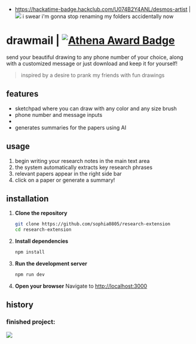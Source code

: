 - https://hackatime-badge.hackclub.com/U074B2Y4ANL/desmos-artist | ![](https://hackatime-badge.hackclub.com/U074B2Y4ANL/desmos-artist)
i swear i'm gonna stop renaming my folders accidentally now

# drawmail  | [![Athena Award Badge](https://img.shields.io/endpoint?url=https%3A%2F%2Faward.athena.hackclub.com%2Fapi%2Fbadge)](https://award.athena.hackclub.com?utm_source=readme)

send your beautiful drawing to any phone number of your choice, along with a customized message or just download and keep it for yourself!
> inspired by a desire to prank my friends with fun drawings

## features
- sketchpad where you can draw with any color and any size brush
- phone number and message inputs
- 
- generates summaries for the papers using AI

## usage
1. begin writing your research notes in the main text area
2. the system automatically extracts key research phrases
3. relevant papers appear in the right side bar
4. click on a paper or generate a summary!

## installation  
1. **Clone the repository**
   ```bash
   git clone https://github.com/sophia0805/research-extension
   cd research-extension
   ```

2. **Install dependencies**
   ```bash
   npm install
   ```

3. **Run the development server**
   ```bash
   npm run dev
   ```

4. **Open your browser**
   Navigate to [http://localhost:3000](http://localhost:3000)

## history


### finished project:
![](https://hc-cdn.hel1.your-objectstorage.com/s/v3/0065f099a982d3ba51dfb95cebe0de344fe0d4db_image.png) 
